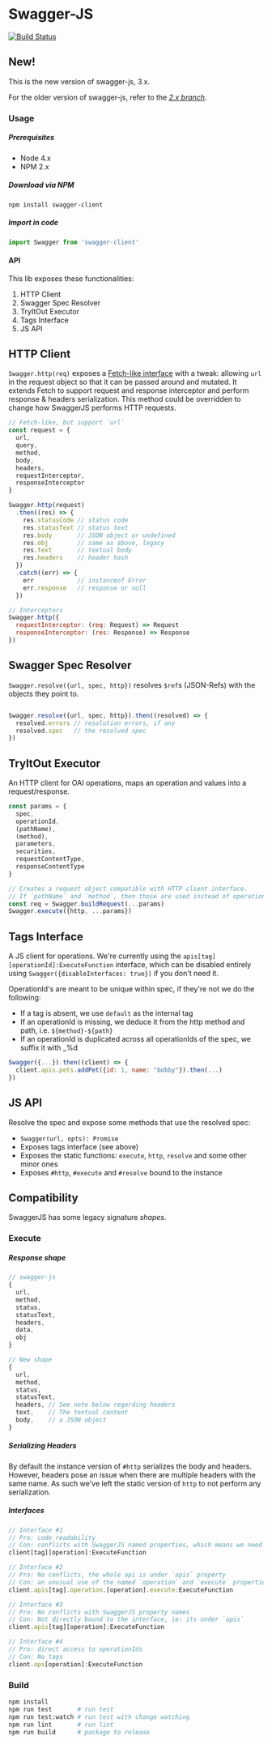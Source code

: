 Swagger-JS
===========

[![Build Status](https://travis-ci.org/swagger-api/swagger-js.svg?branch=master)](https://travis-ci.com/swagger-api/swagger-js)

## New!

This is the new version of swagger-js, 3.x.

For the older version of swagger-js, refer to the [*2.x branch*](https://github.com/swagger-api/swagger-js/tree/2.x).

### Usage

##### Prerequisites
- Node 4.x
- NPM 2.x

##### Download via NPM

```
npm install swagger-client
```

##### Import in code

```javascript
import Swagger from 'swagger-client'
```

#### API

This lib exposes these functionalities:

1. HTTP Client
1. Swagger Spec Resolver
1. TryItOut Executor
1. Tags Interface
1. JS API

HTTP Client
-----------

`Swagger.http(req)` exposes a [Fetch-like interface](https://github.com/matthew-andrews/isomorphic-fetch) with a tweak: allowing `url` in the request object so that it can be passed around and mutated. It extends Fetch to support request and response interceptor and perform response & headers serialization. This method could be overridden to change how SwaggerJS performs HTTP requests.

```js
// Fetch-like, but support `url`
const request = {
  url,
  query,
  method,
  body,
  headers,
  requestInterceptor,
  responseInterceptor
}

Swagger.http(request)
  .then((res) => {
    res.statusCode // status code
    res.statusText // status text
    res.body       // JSON object or undefined
    res.obj        // same as above, legacy
    res.text       // textual body
    res.headers    // header hash
  })
  .catch((err) => {
    err            // instanceof Error
    err.response   // response or null
  })

// Interceptors
Swagger.http({
  requestInterceptor: (req: Request) => Request
  responseInterceptor: (res: Response) => Response
})

```

Swagger Spec Resolver
---------------------

`Swagger.resolve({url, spec, http})` resolves `$ref`s (JSON-Refs) with the objects they point to.

```js

Swagger.resolve({url, spec, http}).then((resolved) => {
  resolved.errors // resolution errors, if any
  resolved.spec   // the resolved spec
})
```

TryItOut Executor
-----------------
An HTTP client for OAI operations, maps an operation and values into a request/response.

```js
const params = {
  spec,
  operationId,
  (pathName),
  (method),
  parameters,
  securities,
  requestContentType,
  responseContentType
}

// Creates a request object compatible with HTTP client interface.
// If `pathName` and `method`, then those are used instead of operationId.
const req = Swagger.buildRequest(...params)
Swagger.execute({http, ...params})
```

Tags Interface
--------------
A JS client for operations. We're currently using the `apis[tag][operationId]:ExecuteFunction` interface, which can be disabled entirely using `Swagger({disableInterfaces: true})` if you don't need it.

OperationId's are meant to be unique within spec, if they're not we do the following:
- If a tag is absent, we use `default` as the internal tag
- If an operationId is missing, we deduce it from the http method and path, i.e. `${method}-${path}`
- If an operationId is duplicated across all operationIds of the spec, we suffix it with \_%d

```js
Swagger({...}).then((client) => {
  client.apis.pets.addPet({id: 1, name: "bobby"}).then(...)
})
```

JS API
------

Resolve the spec and expose some methods that use the resolved spec:

- `Swagger(url, opts): Promise`
- Exposes tags interface (see above)
- Exposes the static functions: `execute`, `http`, `resolve` and some other minor ones
- Exposes `#http`, `#execute` and `#resolve` bound to the instance

Compatibility
-------------

SwaggerJS has some legacy signature _shapes_.

### Execute
##### Response shape
```js
// swagger-js
{
  url,
  method,
  status,
  statusText,
  headers,
  data,
  obj
}

// New shape
{
  url,
  method,
  status,
  statusText,
  headers, // See note below regarding headers
  text,    // The textual content
  body,    // a JSON object
}
```

##### Serializing Headers

By default the instance version of `#http` serializes the body and headers.
However, headers pose an issue when there are multiple headers with the same name.
As such we've left the static version of `http` to not perform any serialization.

##### Interfaces

```js
// Interface #1
// Pro: code readability
// Con: conflicts with SwaggerJS named properties, which means we need to rename tags or properties (both aren't fun).
client[tag][operation]:ExecuteFunction

// Interface #2
// Pro: No conflicts, the whole api is under `apis` property
// Con: an unusual use of the named `operation` and `execute` properties, instead of simply making the operation the function
client.apis[tag].operation.[operation].execute:ExecuteFunction

// Interface #3
// Pro: No conflicts with SwaggerJS property names
// Con: Not directly bound to the interface, ie: its under `apis`
client.apis[tag][operation]:ExecuteFunction

// Interface #4
// Pro: direct access to operationIds
// Con: No tags
client.ops[operation]:ExecuteFunction
```


### Build

```sh
npm install
npm run test       # run test
npm run test:watch # run test with change watching
npm run lint       # run lint
npm run build      # package to release
```
